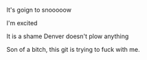 It's goign to snooooow

I'm excited

It is a shame Denver doesn't plow anything

Son of a bitch, this git is trying to fuck with me.
